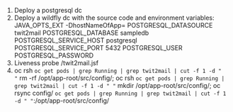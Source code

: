 1. Deploy a postgresql dc
2. Deploy a wildfly dc with the source code and environment variables:
JAVA_OPTS_EXT -DhostNameOfApp=<INSERT>
POSTGRESQL_DATASOURCE twit2mail
POSTGRESQL_DATABASE sampledb
POSTGRESQL_SERVICE_HOST postgresql
POSTGRESQL_SERVICE_PORT 5432
POSTGRESQL_USER
POSTGRESQL_PASSWORD
3. Liveness probe /twit2mail.jsf
4. oc rsh `oc get pods | grep Running | grep twit2mail | cut -f 1 -d " "` rm -rf /opt/app-root/src/config/; oc rsh `oc get pods | grep Running | grep twit2mail |
cut -f 1 -d " "` mkdir /opt/app-root/src/config/; oc rsync config/ `oc get pods | grep Running | grep twit2mail | cut -f 1 -d " "`:/opt/app-root/src/config/